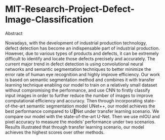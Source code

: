 # MIT-Research-Project-Defect-Image-Classification
Abstract

Nowadays, with the development of industrial
production technology, defect detection has become an
indispensable part of industrial production. However, due to
various types of products and defects, it can be extremely difficult
to identify and locate those defects precisely and accurately. The
current major trend in defect detection is using convolutional
neural networks and semantic segmentation techniques to better
minimize the error rate of human eye recognition and highly
improve efficiency. Our work is based on semantic segmentation
method and combines it with transfer learning technique
enabling our model to train on a relatively small dataset without
compromising the performance, and use CNN to firstly classify
input images in order to further reduce the number of images to
improve computational efficiency and accuracy. Then through
incorporating state-of-the-art semantic segmentation model UNet++, our model achieves the best performance compared to UNet under transfer learning scenario. We compare our model
with the state-of-the-art U-Net. Then we use mIOU and pixel
accuracy to measure the models’ performance under two
scenarios. Results illustrated that through transfer learning
scenario, our model achieves the highest scores over other
methods.
